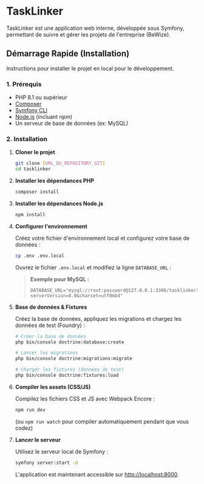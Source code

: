 # TaskLinker

TaskLinker est une application web interne, développée sous Symfony, permettant de suivre et gérer les projets de l'entreprise (BeWize).

## Démarrage Rapide (Installation)

Instructions pour installer le projet en local pour le développement.

### 1. Prérequis

* PHP 8.1 ou supérieur
* [Composer](https://getcomposer.org/)
* [Symfony CLI](https://symfony.com/download)
* [Node.js](https://nodejs.org/en/) (incluant npm)
* Un serveur de base de données (ex: MySQL)

### 2. Installation

1.  **Cloner le projet**
    ```bash
    git clone [URL_DU_REPOSITORY_GIT]
    cd tasklinker
    ```

2.  **Installer les dépendances PHP**
    ```bash
    composer install
    ```

3.  **Installer les dépendances Node.js**
    ```bash
    npm install
    ```

4.  **Configurer l'environnement**

    Créez votre fichier d'environnement local et configurez votre base de données :
    ```bash
    cp .env .env.local
    ```
    Ouvrez le fichier `.env.local` et modifiez la ligne `DATABASE_URL` :
    > **Exemple pour MySQL :**
    > ```
    > DATABASE_URL="mysql://root:password@127.0.0.1:3306/tasklinker?serverVersion=8.0&charset=utf8mb4"
    > ```

5.  **Base de données & Fixtures**

    Créez la base de données, appliquez les migrations et chargez les données de test (Foundry) :
    ```bash
    # Créer la base de données
    php bin/console doctrine:database:create

    # Lancer les migrations
    php bin/console doctrine:migrations:migrate

    # Charger les fixtures (données de test)
    php bin/console doctrine:fixtures:load
    ```

6.  **Compiler les assets (CSS/JS)**

    Compilez les fichiers CSS et JS avec Webpack Encore :
    ```bash
    npm run dev
    ```
    (ou `npm run watch` pour compiler automatiquement pendant que vous codez)

7.  **Lancer le serveur**

    Utilisez le serveur local de Symfony :
    ```bash
    symfony server:start -d
    ```
    L'application est maintenant accessible sur [http://localhost:8000](http://localhost:8000).
